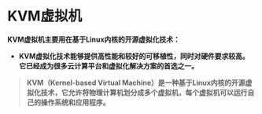 # KVM虚拟机



**KVM虚拟机主要用在基于Linux内核的开源虚拟化技术：**

- **KVM虚拟化技术能够提供高性能和较好的可移植性，同时对硬件要求较高。它已经成为很多云计算平台和虚拟化解决方案的首选之一。**

    

> **KVM（Kernel-based Virtual Machine）是一种基于Linux内核的开源虚拟化技术，它允许将物理计算机划分成多个虚拟机，每个虚拟机可以运行自己的操作系统和应用程序。**
